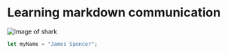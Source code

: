 # Learning markdown communication
![Image of shark](https://encrypted-tbn0.gstatic.com/images?q=tbn:ANd9GcSIFScqJsrmQnxUf7HZlyJAuImpgt5V56WPoA&usqp=CAU)
```javascript
let myName = "James Spencer";
```
